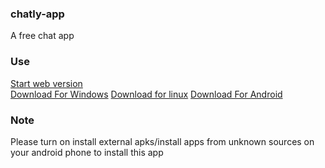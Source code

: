 ### chatly-app
A free chat app
### Use
[Start web version](https://chatly.shourgamer2.repl.co/) <br>
[Download For Windows](https://github.com/shourgamer2/chatly-app/releases/download/win1.0.0/chatly.exe)
[Download for linux](https://github.com/shourgamer2/chatly-app/releases/download/lin1.0.0/chatly.zip)
[Download For Android](https://github.com/shourgamer2/chatly-app/releases/download/andvr1.0.0/chatly.apk)
### Note
Please turn on install external apks/install apps from unknown sources on your android phone to install this app
